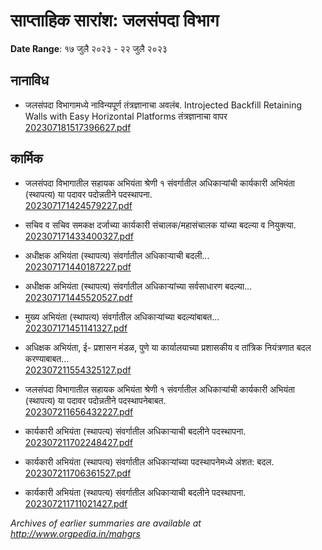# साप्ताहिक सारांश: जलसंपदा विभाग

**Date Range**: १७ जुलै २०२३ - २२ जुलै २०२३


## नानाविध
- जलसंपदा विभागामध्ये नाविन्यपूर्ण तंत्रज्ञानाचा अवलंब. Introjected Backfill Retaining Walls with Easy Horizontal Platforms तंत्रज्ञानाचा वापर\
  [202307181517396627.pdf](https://gr.maharashtra.gov.in/Site/Upload/Government%20Resolutions/English/202307181517396627.pdf)

## कार्मिक
- जलसंपदा विभागातील सहायक अभियंता श्रेणी १ संवर्गातील अधिकाऱ्यांची कार्यकारी अभियंता (स्थापत्य) या पदावर पदोन्नतीने पदस्थापना.\
  [202307171424579227.pdf](https://gr.maharashtra.gov.in/Site/Upload/Government%20Resolutions/English/202307171424579227.pdf)

- सचिव व सचिव समकक्ष दर्जाच्या कार्यकारी संचालक/महासंचालक यांच्या बदल्या व नियुक्त्या.\
  [202307171433400327.pdf](https://gr.maharashtra.gov.in/Site/Upload/Government%20Resolutions/English/202307171433400327.pdf)

- अधीक्षक अभियंता (स्थापत्य) संवर्गातील अधिकाऱ्याची बदली...\
  [202307171440187227.pdf](https://gr.maharashtra.gov.in/Site/Upload/Government%20Resolutions/English/202307171440187227.pdf)

- अधीक्षक अभियंता (स्थापत्य) संवर्गातील अधिकाऱ्यांच्या सर्वसाधारण बदल्या...\
  [202307171445520527.pdf](https://gr.maharashtra.gov.in/Site/Upload/Government%20Resolutions/English/202307171445520527.pdf)

- मुख्य अभियंता (स्थापत्य) संवर्गातील अधिकाऱ्यांच्या बदल्यांबाबत...\
  [202307171451141327.pdf](https://gr.maharashtra.gov.in/Site/Upload/Government%20Resolutions/English/202307171451141327.pdf)

- अधिक्षक अभियंता, ई- प्रशासन मंडळ, पुणे या कार्यालयाच्या प्रशासकीय व तांत्रिक नियंत्रणात बदल करण्याबाबत...\
  [202307211554325127.pdf](https://gr.maharashtra.gov.in/Site/Upload/Government%20Resolutions/English/202307211554325127.pdf)

- जलसंपदा विभागातील सहायक अभियंता श्रेणी १ संवर्गातील अधिकाऱ्यांची कार्यकारी अभियंता (स्थापत्य) या पदावर पदोन्नतीने पदस्थापनेबाबत.\
  [202307211656432227.pdf](https://gr.maharashtra.gov.in/Site/Upload/Government%20Resolutions/English/202307211656432227.pdf)

- कार्यकारी अभियंता (स्थापत्य) संवर्गातील अधिकाऱ्याची बदलीने पदस्थापना.\
  [202307211702248427.pdf](https://gr.maharashtra.gov.in/Site/Upload/Government%20Resolutions/English/202307211702248427.pdf)

- कार्यकारी अभियंता (स्थापत्य) संवर्गातील अधिकाऱ्यांच्या पदस्थापनेमध्ये अंशत: बदल.\
  [202307211706361527.pdf](https://gr.maharashtra.gov.in/Site/Upload/Government%20Resolutions/English/202307211706361527.pdf)

- कार्यकारी अभियंता (स्थापत्य) संवर्गातील अधिकाऱ्याची बदलीने पदस्थापना.\
  [202307211711021427.pdf](https://gr.maharashtra.gov.in/Site/Upload/Government%20Resolutions/English/202307211711021427.pdf)


*Archives of earlier summaries are available at http://www.orgpedia.in/mahgrs*